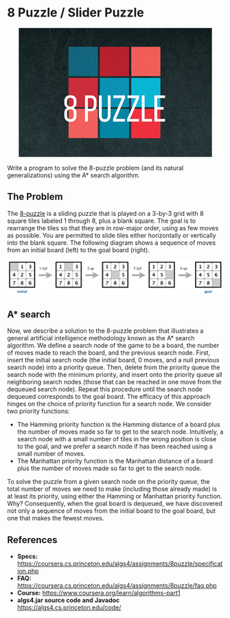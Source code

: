 # 8 Puzzle / Slider Puzzle

<p align="center">
  <img height="300" src="images/logo.png">
</p>

Write a program to solve the 8-puzzle problem (and its natural generalizations) using the A* search algorithm.

## The Problem
The [8-puzzle](https://en.wikipedia.org/wiki/15_puzzle) is a sliding puzzle that is played on a 3-by-3 grid with 8 square tiles labeled 1 through 8, plus a blank square. The goal is to rearrange the tiles so that they are in row-major order, using as few moves as possible. You are permitted to slide tiles either horizontally or vertically into the blank square. The following diagram shows a sequence of moves from an initial board (left) to the goal board (right).

![4 Moves](images/4moves.png)

## A* search
Now, we describe a solution to the 8-puzzle problem that illustrates a general artificial intelligence methodology known as the A* search algorithm. We define a search node of the game to be a board, the number of moves made to reach the board, and the previous search node. First, insert the initial search node (the initial board, 0 moves, and a null previous search node) into a priority queue. Then, delete from the priority queue the search node with the minimum priority, and insert onto the priority queue all neighboring search nodes (those that can be reached in one move from the dequeued search node). Repeat this procedure until the search node dequeued corresponds to the goal board.
The efficacy of this approach hinges on the choice of priority function for a search node. We consider two priority functions:

* The Hamming priority function is the Hamming distance of a board plus the number of moves made so far to get to the search node. Intuitively, a search node with a small number of tiles in the wrong position is close to the goal, and we prefer a search node if has been reached using a small number of moves.
* The Manhattan priority function is the Manhattan distance of a board plus the number of moves made so far to get to the search node.

To solve the puzzle from a given search node on the priority queue, the total number of moves we need to make (including those already made) is at least its priority, using either the Hamming or Manhattan priority function. Why? Consequently, when the goal board is dequeued, we have discovered not only a sequence of moves from the initial board to the goal board, but one that makes the fewest moves.

## References
* **Specs:** https://coursera.cs.princeton.edu/algs4/assignments/8puzzle/specification.php
* **FAQ:** https://coursera.cs.princeton.edu/algs4/assignments/8puzzle/faq.php
* **Course:** https://www.coursera.org/learn/algorithms-part1
* **algs4.jar source code and Javadoc** https://algs4.cs.princeton.edu/code/
